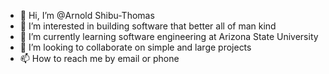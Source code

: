 - 👋 Hi, I’m @Arnold Shibu-Thomas
- 👀 I’m interested in building software that better all of man kind
- 🌱 I’m currently learning software engineering at Arizona State University
- 💞️ I’m looking to collaborate on simple and large projects
- 📫 How to reach me by email or phone

<!---
PrismaGaming123/PrismaGaming123 is a ✨ special ✨ repository because its `README.md` (this file) appears on your GitHub profile.
You can click the Preview link to take a look at your changes.
--->
